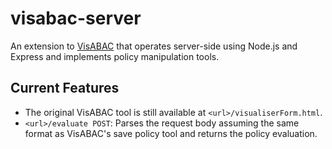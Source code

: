 # visabac-server
An extension to [VisABAC](https://gitlab.com/morisset/visabac) that operates server-side using Node.js and Express and implements policy manipulation tools.

## Current Features
* The original VisABAC tool is still available at ```<url>/visualiserForm.html```.
* ```<url>/evaluate POST```: Parses the request body assuming the same format as VisABAC's save policy tool and returns the policy evaluation.